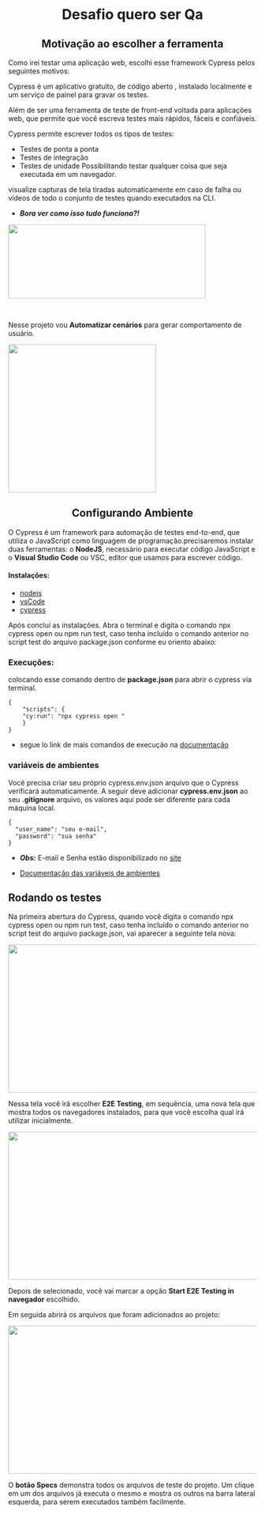 
<h1 align="center"> Desafio quero ser Qa </h1>


<h2 align="center">Motivação ao escolher a ferramenta</h2>
Como irei testar uma aplicação web, escolhi esse framework Cypress pelos seguintes motivos:

Cypress é um aplicativo gratuito, de código aberto , instalado localmente e um serviço de painel para gravar os testes.

Além de ser uma ferramenta de teste de front-end voltada para aplicações web, que permite que você escreva testes mais rápidos, fáceis e confiáveis.

Cypress permite escrever todos os tipos de testes:
- Testes de ponta a ponta
- Testes de integração
- Testes de unidade
Possibilitando testar qualquer coisa que seja executada em um navegador.

visualize capturas de tela tiradas automaticamente em caso de falha ou vídeos de todo o conjunto de testes quando executados na CLI.

-  **_Bora ver como isso tudo funciona?!_**

<img src="https://media.giphy.com/media/HscDLzkO8EOTmgkhQP/giphy.gif"  style="width:400px;height:150px" >
<p>
<br>


Nesse projeto vou **Automatizar cenários** para gerar comportamento de usuário.

</p>

 
<img style="border-radius:width:300px;height:300px" src="https://user-images.githubusercontent.com/98066667/190527566-df7dfa14-b256-47b7-8a7b-0865b5904382.gif"  > 






 <h2 align="center"> Configurando Ambiente </h2>

O Cypress é um framework para automação de testes end-to-end, que utiliza o JavaScript como linguagem de programação.precisaremos instalar duas ferramentas: o **NodeJS**, necessário para executar código JavaScript e o **Visual Studio Code** ou VSC, editor que usamos para escrever código.
 #### Instalações:
 - [nodejs](https://nodejs.org/en/)
 - [vsCode](https://code.visualstudio.com/)
 - [cypress](https://www.cypress.io/)

 Após concluí as instalações. Abra o terminal e  digita o comando npx cypress open ou npm run test, caso tenha incluído o comando anterior no script test do arquivo package.json conforme eu oriento abaixo:


### Execuções:
colocando esse comando dentro de **package.json** para abrir o cypress via terminal.
```
{
    "scripts": {
    "cy:run": "npx cypress open "
    }
} 
```
- segue lo link de mais comandos de execução na [documentação](https://docs.cypress.io/guides/guides/command-line#How-to-run-commands) 

### variáveis de ambientes

Você precisa criar seu próprio cypress.env.json arquivo que o Cypress verificará automaticamente. A seguir deve adicionar **cypress.env.json** ao seu **.gitignore** arquivo, os valores aqui pode ser diferente para cada máquina local.

```
{
  "user_name": "seu e-mail",
  "password": "sua senha"
}
```

- **_Obs:_** E-mail e Senha estão disponibilizado no [site](https://www.saucedemo.com/) 

- [Documentação das variáveis de ambientes](https://docs.cypress.io/guides/references/configuration#Configuration-File)

## Rodando os testes

Na primeira abertura do Cypress, quando você digita o comando npx cypress open ou npm run test, caso tenha incluído o comando anterior no script test do arquivo package.json, vai aparecer a seguinte tela nova:

<img src="https://cdn1.gnarususercontent.com.br/1/40407/642de4e3-8e2c-4707-b480-d5692263c27e.png" style="width:900px;height:300px" >

Nessa tela você irá escolher **E2E Testing**, em sequência, uma nova tela que mostra todos os navegadores instalados, para que você escolha qual irá utilizar inicialmente.

<img src="https://cdn1.gnarususercontent.com.br/1/40407/ed906de9-810e-4e0c-8eda-5ee91b4a806f.png" style="width:900px;height:300px" >

Depois de selecionado, você vai marcar a opção **Start E2E Testing in navegador** escolhido.

Em seguida abrirá  os arquivos que foram adicionados ao projeto: 

<img src="https://user-images.githubusercontent.com/98066667/190545709-1b831528-c409-4e57-9ed2-f22e7f9c
0fe5.png" style="width:899px;height:300px" >

O **botão Specs** demonstra todos os arquivos de teste do projeto. Um clique em um dos arquivos já executa o mesmo e mostra os outros na barra lateral esquerda, para serem executados também facilmente.
















 
















